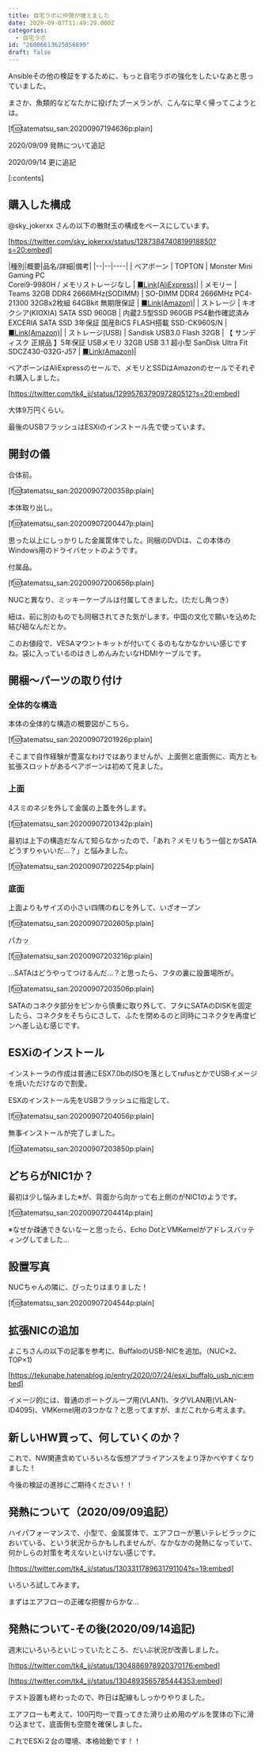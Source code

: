 ```yaml
---
title: 自宅ラボに仲間が増えました
date: 2020-09-07T11:49:29.000Z
categories:
  - 自宅ラボ
id: "26006613625056899"
draft: false
---
```

Ansibleその他の検証をするために、もっと自宅ラボの強化をしたいなあと思っていました。

まさか、魚類的などなたかに投げたブーメランが、こんなに早く帰ってこようとは。

[f:id:tatematsu_san:20200907194636p:plain]

2020/09/09 発熱について追記

2020/09/14 更に追記




[:contents]

<!-- more -->


## 購入した構成

@sky_jokerxx さんの以下の散財玉の構成をベースにしています。

[https://twitter.com/sky_jokerxx/status/1287384740819918850?s=20:embed]

|種別|概要|品名/詳細|備考|
|--|--|----|
| ベアボーン | TOPTON | Monster Mini Gaming PC<BR> Corei9-9980H / メモリストレージなし | [■Link(AliExpress)](https://ja.aliexpress.com/item/4000403416243.html?spm=a2g0s.9042311.0.0.67014c4dnKaGXr)| 
| メモリー | Teams 32GB DDR4 2666MHz(SODIMM) | SO-DIMM DDR4 2666MHz PC4-21300 32GBx2枚組 64GBkit 無期限保証 | [■Link(Amazon)](https://www.amazon.co.jp/gp/product/B0861W2NC6/ref=ppx_yo_dt_b_asin_title_o02_s02?ie=UTF8&psc=1)| 
| ストレージ | キオクシア(KIOXIA) SATA SSD 960GB | 内蔵2.5型SSD 960GB PS4動作確認済み EXCERIA SATA SSD 3年保証 国産BiCS FLASH搭載 SSD-CK960S/N | [■Link(Amazon)](https://www.amazon.co.jp/gp/product/B08B3D7PDJ/ref=ppx_yo_dt_b_asin_title_o02_s02?ie=UTF8&psc=1)| 
| ストレージ(USB) | Sandisk USB3.0 Flash 32GB | 【 サンディスク 正規品 】5年保証 USBメモリ 32GB USB 3.1 超小型 SanDisk Ultra Fit SDCZ430-032G-J57 | [■Link(Amazon)](https://www.amazon.co.jp/gp/product/B07B6G8VJC/ref=ppx_yo_dt_b_asin_title_o06_s00?ie=UTF8&psc=1)| 



ベアボーンはAliExpressのセールで、メモリとSSDはAmazonのセールでそれぞれ購入しました。

[https://twitter.com/tk4_jj/status/1299576379097280512?s=20:embed]

大体9万円くらい。

最後のUSBフラッシュはESXiのインストール先で使っています。

## 開封の儀



合体前。

[f:id:tatematsu_san:20200907200358p:plain]

本体取り出し。

[f:id:tatematsu_san:20200907200447p:plain]

思った以上にしっかりした金属筐体でした。同梱のDVDは、この本体のWindows用のドライバセットのようです。

付属品。

[f:id:tatematsu_san:20200907200656p:plain]

NUCと異なり、ミッキーケーブルは付属してきました。(ただし角つき）

紐は、前に別のものでも同梱されてきた気がします。中国の文化で願いを込めた結び紐なんだとか。

このお値段で、VESAマウントキットが付いてくるのもなかなかいい感じですね。袋に入っているのはきしめんみたいなHDMIケーブルです。

## 開梱～パーツの取り付け

### 全体的な構造

本体の全体的な構造の概要図がこちら。

[f:id:tatematsu_san:20200907201926p:plain]


そこまで自作経験が豊富なわけではありませんが、上面側と底面側に、両方とも拡張スロットがあるベアボーンは初めて見ました。

### 上面

4スミのネジを外して金属の上蓋を外します。

[f:id:tatematsu_san:20200907201342p:plain]

最初は上下の構造だなんて知らなかったので、「あれ？メモリもう一個とかSATAどうすりゃいいだ…？」と悩みました。

[f:id:tatematsu_san:20200907202254p:plain]


### 底面

上面よりもサイズの小さい四隅のねじを外して、いざオープン

[f:id:tatematsu_san:20200907202605p:plain]

パカッ

[f:id:tatematsu_san:20200907203216p:plain]

…SATAはどうやってつけるんだ…？と思ったら、フタの裏に設置場所が。

[f:id:tatematsu_san:20200907203506p:plain]

SATAのコネクタ部分をピンから慎重に取り外して、フタにSATAのDISKを固定したら、コネクタをそちらにさして、ふたを閉めるのと同時にコネクタを再度ピンへ差し込む感じです。

## ESXiのインストール

インストーラの作成は普通にESX7.0bのISOを落としてrufusとかでUSBイメージを焼いただけなので割愛。

ESXのインストール先をUSBフラッシュに指定して、

[f:id:tatematsu_san:20200907204056p:plain]

無事インストールが完了しました。

[f:id:tatematsu_san:20200907203850p:plain]

## どちらがNIC1か？

最初は少し悩みました※が、背面から向かって右上側のがNIC1のようです。

[f:id:tatematsu_san:20200907204414p:plain]

※なぜか疎通できないなーと思ったら、Echo DotとVMKernelがアドレスバッティングしてました…

## 設置写真

NUCちゃんの隣に、ぴったりはまりました！

[f:id:tatematsu_san:20200907204544p:plain]


## 拡張NICの追加

よこちさんの以下の記事を参考に、BuffaloのUSB-NICを追加。（NUC×2、TOP×1)

[https://tekunabe.hatenablog.jp/entry/2020/07/24/esxi_buffalo_usb_nic:embed]

イメージ的には、普通のポートグループ用(VLAN1)、タグVLAN用(VLAN-ID4095)、VMKernel用の3つかな？と思ってますが、まだこれから考えます。

## 新しいHW買って、何していくのか？

これで、NW関連含めていろいろな仮想アプライアンスをより浮かべやすくなりました！

今後の検証の進捗にご期待ください！！

## 発熱について（2020/09/09追記）

ハイパフォーマンスで、小型で、金属筐体で、エアフローが悪いテレビラックにおいている、という状況からかもしれませんが、なかなかの発熱になっていて、何かしらの対策を考えないといけない感じです。

[https://twitter.com/tk4_jj/status/1303311789631791104?s=19:embed]

いろいろ試してみます。

まずはエアフローの正確な把握からかな…

## 発熱について-その後(2020/09/14追記)

週末にいろいろといじっていたところ、だいぶ状況が改善しました。


[https://twitter.com/tk4_jj/status/1304886978920370176:embed]


[https://twitter.com/tk4_jj/status/1304893565785444353:embed]


テスト設置も終わったので、昨日は配線もしっかりやりました。

エアフローも考えて、100円均一で買ってきた滑り止め用のゲルを筐体の下に滑り込ませて、底面側も空間を確保しました。

これでESXi２台の環境、本格始動です！！
